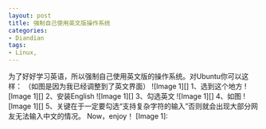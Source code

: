 ```yaml
---
layout: post
title: 强制自己使用英文版操作系统
categories:
- Diandian
tags:
- Linux, 
---
```

为了好好学习英语，所以强制自己使用英文版的操作系统。对Ubuntu你可以这样： （如图是因为我已经调整到了英文界面） !\[Image 1\]\[\] 1、选到这个地方 !\[Image 1\]\[\] 2、安装English !\[Image 1\]\[\] 3、勾选英文 !\[Image 1\]\[\] 4、如图 !\[Image 1\]\[\] 5、关键在于一定要勾选“支持复杂字符的输入”否则就会出现大部分网友无法输入中文的情况。 Now，enjoy！ \[Image 1\]: